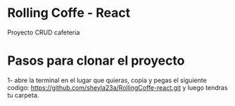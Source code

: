 # Rolling Coffe - React

Proyecto CRUD cafeteria

# Pasos para clonar el proyecto
1- abre la terminal en el lugar que quieras, copia y pegas el siguiente codigo:
https://github.com/sheyla23a/RollingCoffe-react.git
y luego tendras tu carpeta.
